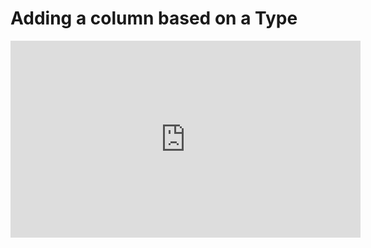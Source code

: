 ﻿# Adding a column based on a Type


<iframe width="560" height="315" src="https://www.youtube.com/embed/_SU2P6Yaj-I?list=PL1DEQjXG2xnItyh3tX-1kfE3K50w48PNA" frameborder="0" allowfullscreen></iframe>

